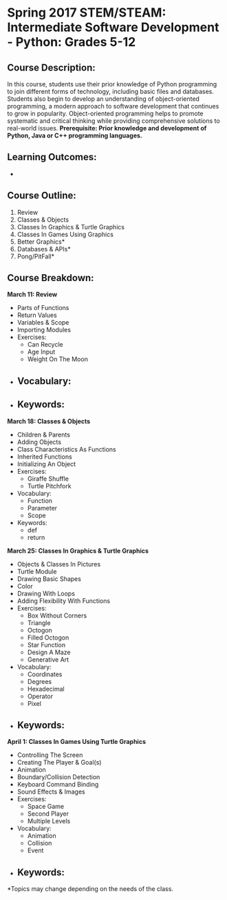 # Spring 2017 STEM/STEAM: Intermediate Software Development - Python: Grades 5-12

## Course Description:
In this course, students use their prior knowledge of Python programming to join different forms of technology, including basic files and databases. Students also begin to develop an understanding of object-oriented programming, a modern approach to software development that continues to grow in popularity. Object-oriented programming helps to promote systematic and critical thinking while providing comprehensive solutions to real-world issues. __Prerequisite: Prior knowledge and development of Python, Java or C++ programming languages.__

## Learning Outcomes:
+

## Course Outline:
1. Review
2. Classes & Objects
3. Classes In Graphics & Turtle Graphics
4. Classes In Games Using Graphics
5. Better Graphics*
6. Databases & APIs*
7. Pong/PitFall*

## Course Breakdown:
__March 11: Review__
- Parts of Functions 
- Return Values
- Variables & Scope
- Importing Modules
- Exercises:
  - Can Recycle
  - Age Input
  - Weight On The Moon
- Vocabulary:
  - 
- Keywords:
  - 

__March 18: Classes & Objects__
- Children & Parents 
- Adding Objects
- Class Characteristics As Functions
- Inherited Functions
- Initializing An Object
- Exercises:
  - Giraffe Shuffle
  - Turtle Pitchfork
- Vocabulary:
  - Function
  - Parameter
  - Scope
- Keywords:
  - def
  - return

__March 25: Classes In Graphics & Turtle Graphics__
- Objects & Classes In Pictures
- Turtle Module
- Drawing Basic Shapes
- Color
- Drawing With Loops
- Adding Flexibility With Functions
- Exercises:
  - Box Without Corners
  - Triangle
  - Octogon
  - Filled Octogon
  - Star Function
  - Design A Maze
  - Generative Art
- Vocabulary:
  - Coordinates
  - Degrees
  - Hexadecimal
  - Operator
  - Pixel
- Keywords:
  - 

__April 1: Classes In Games Using Turtle Graphics__
- Controlling The Screen
- Creating The Player & Goal(s)
- Animation
- Boundary/Collision Detection
- Keyboard Command Binding
- Sound Effects & Images
- Exercises:
  - Space Game
  - Second Player
  - Multiple Levels
- Vocabulary:
  - Animation
  - Collision
  - Event
- Keywords:
  - 


*Topics may change depending on the needs of the class. 
